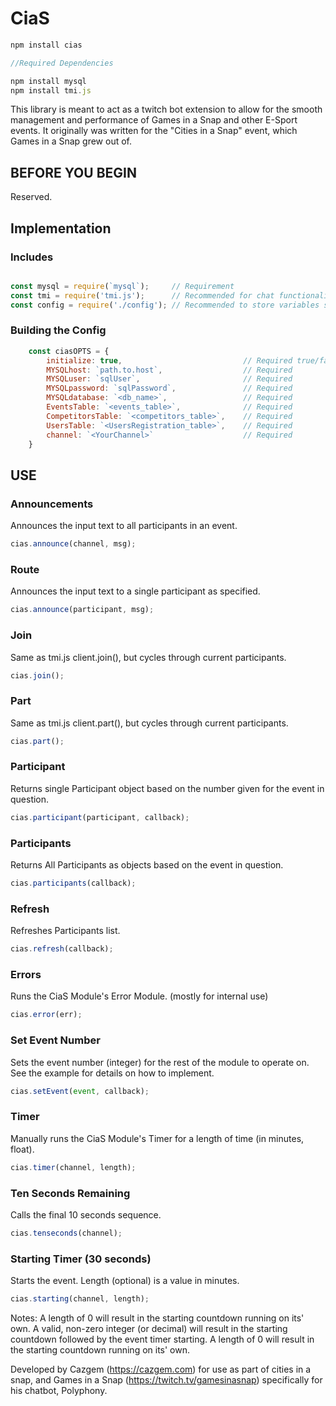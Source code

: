 # CiaS

```javascript
npm install cias

//Required Dependencies

npm install mysql
npm install tmi.js
```

This library is meant to act as a twitch bot extension to allow for the smooth management and performance of Games in a Snap and other E-Sport events. It originally was written for the "Cities in a Snap" event, which Games in a Snap grew out of.

## BEFORE YOU BEGIN
Reserved.

## Implementation

### Includes
```javascript

const mysql = require(`mysql`);     // Requirement
const tmi = require('tmi.js');      // Recommended for chat functionality, though not strictly necessary to function.
const config = require('./config'); // Recommended to store variables safely
```

### Building the Config
```javascript
    const ciasOPTS = {
        initialize: true,                           // Required true/false to initialize DB and Table automatically using the parameters given. Recommended for first use.
        MYSQLhost: `path.to.host`,                  // Required
        MYSQLuser: `sqlUser`,                       // Required
        MYSQLpassword: `sqlPassword`,               // Required
        MYSQLdatabase: `<db_name>`,                 // Required
        EventsTable: `<events_table>`,              // Required
        CompetitorsTable: `<competitors_table>`,    // Required
        UsersTable: `<UsersRegistration_table>`,    // Required
        channel: `<YourChannel>`                    // Required
    }
```

## USE

### Announcements
Announces the input text to all participants in an event.

```javascript
cias.announce(channel, msg);
```

### Route
Announces the input text to a single participant as specified.

```javascript
cias.announce(participant, msg);
```

### Join
Same as tmi.js client.join(), but cycles through current participants.

```javascript
cias.join();
```

### Part
Same as tmi.js client.part(), but cycles through current participants.

```javascript
cias.part();
```

### Participant
Returns single Participant object based on the number given for the event in question.

```javascript
cias.participant(participant, callback);
```

### Participants
Returns All Participants as objects based on the event in question.

```javascript
cias.participants(callback);
```

### Refresh
Refreshes Participants list.

```javascript
cias.refresh(callback);
```

### Errors
Runs the CiaS Module's Error Module. (mostly for internal use)

```javascript
cias.error(err);
```

### Set Event Number
Sets the event number (integer) for the rest of the module to operate on. See the example for details on how to implement.

```javascript
cias.setEvent(event, callback);
```

### Timer
Manually runs the CiaS Module's Timer for a length of time (in minutes, float).

```javascript
cias.timer(channel, length);
```

### Ten Seconds Remaining
Calls the final 10 seconds sequence.

```javascript
cias.tenseconds(channel);
```

### Starting Timer (30 seconds)
Starts the event. Length (optional) is a value in minutes.

```javascript
cias.starting(channel, length);
```
Notes:
A length of 0 will result in the starting countdown running on its' own.
A valid, non-zero integer (or decimal) will result in the starting countdown followed by the event timer starting.
A length of 0 will result in the starting countdown running on its' own.


Developed by Cazgem (https://cazgem.com) for use as part of cities in a snap, and Games in a Snap (https://twitch.tv/gamesinasnap) specifically for his chatbot, Polyphony.
